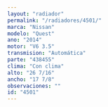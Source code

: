 ```yaml
---
layout: "radiador"
permalink: "/radiadores/4501/"
marca: "Nissan"
modelo: "Quest"
ano: "2014"
motor: "V6 3.5"
transmision: "Automática"
parte: "438455"
clima: "Con clima"
alto: "26 7/16"
ancho: "17 7/8"
observaciones: ""
id: "4501"
---
```


